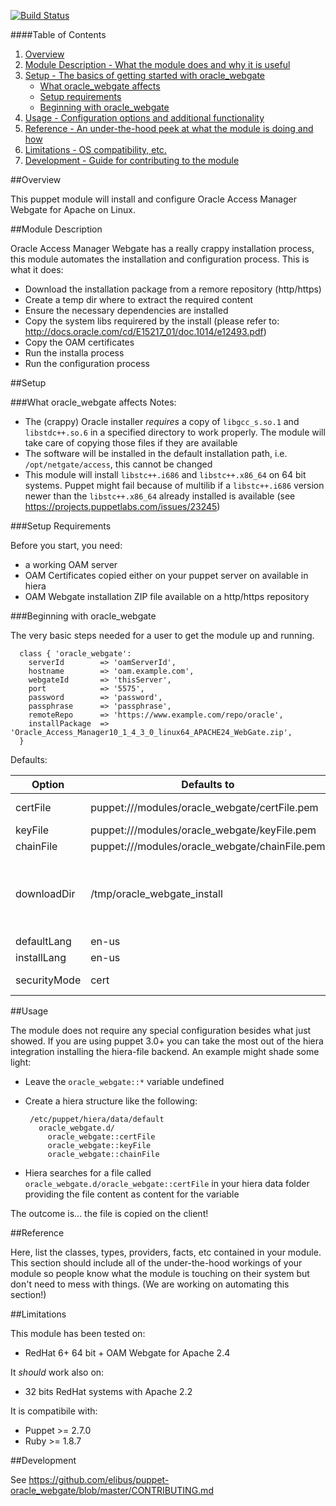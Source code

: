 [![Build Status](https://travis-ci.org/elibus/puppet-oracle_webgate.svg)](https://travis-ci.org/elibus/puppet-oracle_webgate)

####Table of Contents

1. [Overview](#overview)
2. [Module Description - What the module does and why it is useful](#module-description)
3. [Setup - The basics of getting started with oracle_webgate](#setup)
    * [What oracle_webgate affects](#what-oracle_webgate-affects)
    * [Setup requirements](#setup-requirements)
    * [Beginning with oracle_webgate](#beginning-with-oracle_webgate)
4. [Usage - Configuration options and additional functionality](#usage)
5. [Reference - An under-the-hood peek at what the module is doing and how](#reference)
5. [Limitations - OS compatibility, etc.](#limitations)
6. [Development - Guide for contributing to the module](#development)

##Overview

This puppet module will install and configure Oracle Access Manager Webgate for Apache on Linux.

##Module Description

Oracle Access Manager Webgate has a really crappy installation process, this module automates the installation and configuration process.
This is what it does:
 - Download the installation package from a remore repository (http/https)
 - Create a temp dir where to extract the required content
 - Ensure the necessary dependencies are installed
 - Copy the system libs requirered by the install (please refer to: http://docs.oracle.com/cd/E15217_01/doc.1014/e12493.pdf)
 - Copy the OAM certificates
 - Run the installa process
 - Run the configuration process

##Setup

###What oracle_webgate affects
Notes:
 - The (crappy) Oracle installer *requires* a copy of `libgcc_s.so.1` and `libstdc++.so.6` in a specified directory to work properly. The module will take care of copying those files if they are available
 - The software will be installed in the default installation path, i.e. `/opt/netgate/access`, this cannot be changed
 - This module will install `libstc++.i686` and `libstc++.x86_64` on 64 bit systems. Puppet might fail because of multilib if a  `libstc++.i686` version newer than the `libstc++.x86_64` already installed is available (see https://projects.puppetlabs.com/issues/23245)

###Setup Requirements

Before you start, you need:
 - a working OAM server
 - OAM Certificates copied either on your puppet server on available in hiera
 - OAM Webgate installation ZIP file available on a http/https repository

###Beginning with oracle_webgate

The very basic steps needed for a user to get the module up and running.

      class { 'oracle_webgate':
        serverId        => 'oamServerId',
        hostname        => 'oam.example.com',
        webgateId       => 'thisServer',
        port            => '5575',
        password        => 'password',
        passphrase      => 'passphrase',
        remoteRepo      => 'https://www.example.com/repo/oracle',
        installPackage  => 'Oracle_Access_Manager10_1_4_3_0_linux64_APACHE24_WebGate.zip',
      }


Defaults:

| Option      | Defaults to                                     | Description                                               |
|-------------|-------------------------------------------------|-----------------------------------------------------------|
|certFile     | puppet:///modules/oracle_webgate/certFile.pem   | Certificate file                                          |
|keyFile      | puppet:///modules/oracle_webgate/keyFile.pem    | Key file                                                  |
|chainFile    | puppet:///modules/oracle_webgate/chainFile.pem  | Chain file                                                |
|downloadDir  | /tmp/oracle_webgate_install                     | Temp dir where to download and unzip installation files   |
|defaultLang  | en-us                                           |                                                           |
|installLang  | en-us                                           |                                                           |
|securityMode | cert                                            | See Oracle docs                                           |


##Usage

The module does not require any special configuration besides what just showed.
If you are using puppet 3.0+ you can take the most out of the hiera integration installing the hiera-file backend. An example might shade some light:
 - Leave the `oracle_webgate::*` variable undefined
 - Create a hiera structure like the following:
 
        /etc/puppet/hiera/data/default
          oracle_webgate.d/
            oracle_webgate::certFile
            oracle_webgate::keyFile
            oracle_webgate::chainFile
 - Hiera searches for a file called `oracle_webgate.d/oracle_webgate::certFile` in your hiera data folder providing the file content as content for the variable

 The outcome is... the file is copied on the client!



##Reference

Here, list the classes, types, providers, facts, etc contained in your module. This section should include all of the under-the-hood workings of your module so people know what the module is touching on their system but don't need to mess with things. (We are working on automating this section!)

##Limitations

This module has been tested on:
 - RedHat 6+ 64 bit + OAM Webgate for Apache 2.4

It *should* work also on:
 - 32 bits RedHat systems with Apache 2.2

It is compatibile with:
 - Puppet >= 2.7.0
 - Ruby >= 1.8.7

##Development

See https://github.com/elibus/puppet-oracle_webgate/blob/master/CONTRIBUTING.md
